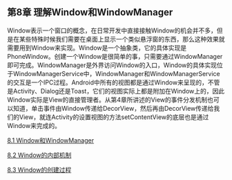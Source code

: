 ## 第8章 理解Window和WindowManager

Window表示一个窗口的概念，在日常开发中直接接触Window的机会并不多，但是在某些特殊时候我们需要在桌面上显示一个类似悬浮窗的东西，那么这种效果就需要用到Window来实现。Window是一个抽象类，它的具体实现是PhoneWindow。创建一个Window是很简单的事，只需要通过WindowManager即可完成。WindowManager是外界访问Window的入口，Window的具体实现位于WindowManagerService中，WindowManager和WindowManagerService的交互是一个IPC过程。Android中所有的视图都是通过Window来呈现的，不管是Activity、Dialog还是Toast，它们的视图实际上都是附加在Window上的，因此Window实际是View的直接管理者。从第4章所讲述的View的事件分发机制也可以知道，单击事件由Window传递给DecorView，然后再由DecorView传递给我们的View，就连Activity的设置视图的方法setContentView的底层也是通过Window来完成的。

[8.1 Window和WindowManager](8.1-Window和WindowManager.md)

[8.2 Window的内部机制](8.2-Window的内部机制.md)

[8.3 Window的创建过程](8.3-Window的创建过程.md)